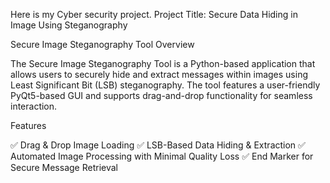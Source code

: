 Here is my Cyber security project.
Project Title: Secure Data Hiding in Image Using Steganography

Secure Image Steganography Tool
Overview

The Secure Image Steganography Tool is a Python-based application that allows users to securely hide and extract messages within images using Least Significant Bit (LSB) steganography. The tool features a user-friendly PyQt5-based GUI and supports drag-and-drop functionality for seamless interaction.

Features

✅ Drag & Drop Image Loading
✅ LSB-Based Data Hiding & Extraction
✅ Automated Image Processing with Minimal Quality Loss
✅ End Marker for Secure Message Retrieval
